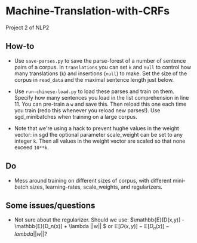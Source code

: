 # Machine-Translation-with-CRFs
Project 2 of NLP2

## How-to

* Use `save-parses.py` to save the parse-forest of a number of sentence pairs of a corpus. In `translations` you can set `k` and `null` to control how many translations (`k`) and insertions (`null`) to make. Set the size of the corpus in `read_data` and the maximal sentence length just below.

* Use `run-chinese-load.py` to load these parses and train on them. Specify how many sentences you load in the list comprehension in line 11. You can pre-train a `w` and save this. Then reload this one each time you train (redo this whenever you reload new parses!). Use sgd_minibatches when training on a large corpus. 

* Note that we're using a hack to prevent hughe values in the weight vector: in sgd the optional parameter scale_weight can be set to any integer `k`. Then all values in the weight vector are scaled so that none exceed `10**k`.

## Do

* Mess around training on different sizes of corpus, with different mini-batch sizes, learning-rates, scale_weights, and regularizers.

## Some issues/questions

* Not sure about the regularizer. Should we use: $\mathbb{E}[D(x,y)] - \mathbb{E}[D_n(x)] + \lambda ||w|| $ or  $\mathbb{E}[D(x,y)] - \mathbb{E}[D_n(x)] - lambda ||w||$?
